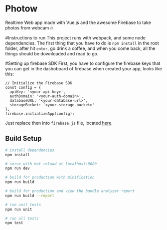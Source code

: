 # Photow
Realtime Web app made with Vue.js and the awesome Firebase to take photos from webcam 🔥

#Instructions to run
This project runs with webpack, and some node dependencies.
The first thing that you have to do is `npm install` in the root folder, after hit `enter`, go drink a coffee, and when you come back, all the things should be downloaded and read to go.

#Setting up firebase SDK
First, you have to configure the firebase keys that you can get in the dashoboard of firebase when created your app, looks like this:

```
// Initialize the Firebase SDK
const config = {
  apiKey: '<your-api-key>',
  authDomain: '<your-auth-domain>',
  databaseURL: '<your-database-url>',
  storageBucket: '<your-storage-bucket>'
};
firebase.initializeApp(config);
```

Just replace then into `firebase.js` file, located [here](https://github.com/kavalcante/photow/blob/master/src/firebase.js).

## Build Setup

``` bash
# install dependencies
npm install

# serve with hot reload at localhost:8080
npm run dev

# build for production with minification
npm run build

# build for production and view the bundle analyzer report
npm run build --report

# run unit tests
npm run unit

# run all tests
npm test
```